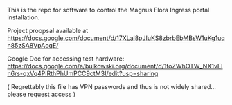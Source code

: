 This is the repo for software to control the Magnus Flora Ingress portal installation.

Project proopsal available at https://docs.google.com/document/d/17XLal8pJIuKS8zbrbEbMBsW1uKg1uqn85zSA8VpAoqE/

Google Doc for accessing test hardware: https://docs.google.com/a/bulkowski.org/document/d/1toZWhOTW_NX1vEIn6rs-qxVq4PiRthPhUmPCC9ctM3I/edit?usp=sharing

( Regrettably this file has VPN passwords and thus is not widely shared... please request access )


